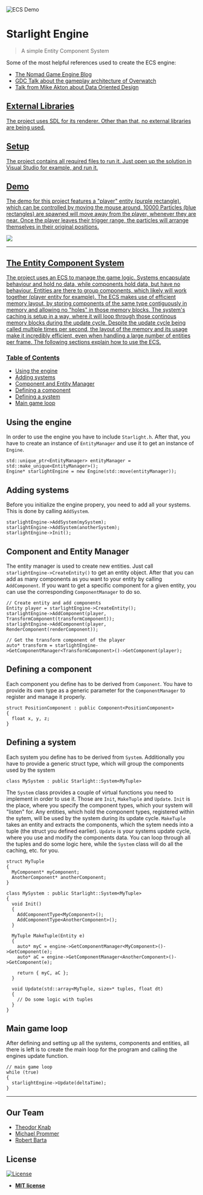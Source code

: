 <img src="https://i.imgur.com/FlxniCH.png" title="ECS Demo" alt="ECS Demo">

# Starlight Engine

> A simple Entity Component System

Some of the most helpful references used to create the ECS engine:
* <a href="https://medium.com/@savas/nomad-game-engine-part-1-why-3be9825cb90a">The Nomad Game Engine Blog</a>
* <a href="https://www.youtube.com/watch?v=W3aieHjyNvw&t=309s">GDC Talk about the gameplay architecture of Overwatch</a>
* <a href="https://www.youtube.com/watch?v=rX0ItVEVjHc">Talk from Mike Akton about Data Oriented Design
  
## External Libraries
The project uses SDL for its renderer. Other than that, no external libraries are being used.

## Setup
The project contains all required files to run it. Just open up the solution in Visual Studio for example, and run it.

## Demo
The demo for this project features a "player" entity (purple rectangle), which can be controlled by moving the mouse around. 10000 Particles (blue rectangles) are spawned will move away from the player, whenever they are near. Once the player leaves their trigger range, the particles will arrange themselves in their original positions.

![](https://media.giphy.com/media/f3GhE4SXoJrX3NMQvb/giphy.gif)

---
## The Entity Component System
The project uses an ECS to manage the game logic. Systems encapsulate behaviour and hold no data, while components hold data, but have no behaviour. Entities are there to group components, which likely will work together (player entity for example). The ECS makes use of efficient memory layout, by storing components of the same type contiguously in memory and allowing no "holes" in those memory blocks. The system's caching is setup in a way, where it will loop through those continous memory blocks during the update cycle. Despite the update cycle being called multiple times per second, the layout of the memory and its usage make it incredibly efficient, even when handling a large number of entities per frame. The following sections explain how to use the ECS.

### Table of Contents

- [Using the engine](#using-the-engine)
- [Adding systems](#adding-systems)
- [Component and Entity Manager](#component-and-entity-manager)
- [Defining a component](#defining-a-component)
- [Defining a system](#defining-a-system)
- [Main game loop](#main-game-loop)

## Using the engine
In order to use the engine you have to include `Starlight.h`. After that, you have to create an instance of `EntityManager` and use it to get an instance of `Engine`.
```
std::unique_ptr<EntityManager> entityManager = std::make_unique<EntityManager>();
Engine* starlightEngine = new Engine(std::move(entityManager));
```

## Adding systems
Before you initialize the engine propery, you need to add all your systems. This is done by calling `AddSystem`.
```
starlightEngine->AddSystem(mySystem);
starlightEngine->AddSystem(anotherSystem);
starlightEngine->Init();
```

## Component and Entity Manager
The entity manager is used to create new entities. Just call `starlightEngine->CreateEntity()` to get an entity object. After that you can add as many components as you want to your entity by calling `AddComponent`. If you want to get a specific component for a given entity, you can use the corresponding `ComponentManager` to do so.
```
// Create entity and add components
Entity player = starlightEngine->CreateEntity();
starlightEngine->AddComponent(player, TransformComponent(transformComponent));
starlightEngine->AddComponent(player, RenderComponent(renderComponent));

// Get the transform component of the player
auto* transform = starlightEngine->GetComponentManager<TransformComponent>()->GetComponent(player);
```

## Defining a component
Each component you define has to be derived from `Component`. You have to provide its own type as a generic parameter for the `ComponentManager` to register and manage it properly.
```
struct PositionComponent : public Component<PositionComponent>
{
  float x, y, z;
}
```

## Defining a system
Each system you define has to be derived from `System`. Additionally you have to provide a generic struct type, which will group the components used by the system
```
class MySystem : public Starlight::System<MyTuple>
```
The `System` class provides a couple of virtual functions you need to implement in order to use it. Those are `Init`, `MakeTuple` and `Update`.
`Init` is the place, where you specify the component types, which your system will "listen" for. Any entities, which hold the component types, registered within the sytem, will be used by the system during its update cycle.
`MakeTuple` takes an entity and extracts the components, which the sytem needs into a tuple (the struct you defined earlier).
`Update` is your systems update cycle, where you use and modify the components data. You can loop through all the tuples and do some logic here, while the `System` class will do all the caching, etc. for you.

```
struct MyTuple
{
  MyComponent* myComponent;
  AnotherComponent* anotherComponent;
}

class MySystem : public Starlight::System<MyTuple>
{
  void Init()
  {
    AddComponentType<MyComponent>();
    AddComponentType<AnotherComponent>();
  }
  
  MyTuple MakeTuple(Entity e)
  {
    auto* myC = engine->GetComponentManager<MyComponent>()->GetComponent(e);
    auto* aC = engine->GetComponentManager<AnotherComponent>()->GetComponent(e);
    
    return { myC, aC };
  }
  
  void Update(std::array<MyTuple, size>* tuples, float dt)
  {
    // Do some logic with tuples
  }
}
```

## Main game loop
After defining and setting up all the systems, components and entities, all there is left is to create the main loop for the program and calling the engines update function.
```
// main game loop
while (true)
{
  starlightEngine->Update(deltaTime);
}
```
---
## Our Team
* <a href="https://github.com/TheodorKnab">Theodor Knab</a>
* <a href="https://github.com/Prommerbua">Michael Prommer</a>
* <a href="https://github.com/RobOSatch">Robert Barta</a>

## License

[![License](http://img.shields.io/:license-mit-blue.svg?style=flat-square)](http://badges.mit-license.org)

- **[MIT license](http://opensource.org/licenses/mit-license.php)**
